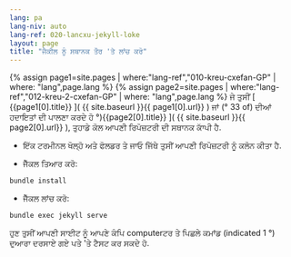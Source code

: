 ```yaml
---
lang: pa
lang-niv: auto
lang-ref: 020-lancxu-jekyll-loke
layout: page
title: "ਜੈਕੀਲ ਨੂੰ ਸਥਾਨਕ ਤੌਰ 'ਤੇ ਲਾਂਚ ਕਰੋ"
---
```


{% assign page1=site.pages | where:"lang-ref","010-kreu-cxefan-GP" | where: "lang",page.lang  %}
{% assign page2=site.pages | where:"lang-ref","012-kreu-2-cxefan-GP" | where: "lang",page.lang  %}
ਜੇ ਤੁਸੀਂ [ {{page1[0].title}} ]( {{ site.baseurl }}{{ page1[0].url}} )
ਜਾਂ (° 33 of) ਦੀਆਂ ਹਦਾਇਤਾਂ ਦੀ ਪਾਲਣਾ ਕਰਦੇ ਹੋ °){{page2[0].title}} ]( {{ site.baseurl }}{{ page2[0].url}} ), ਤੁਹਾਡੇ ਕੋਲ ਆਪਣੀ ਰਿਪੋਜ਼ਟਰੀ ਦੀ ਸਥਾਨਕ ਕਾੱਪੀ ਹੈ.

* ਇੱਕ ਟਰਮੀਨਲ ਖੋਲ੍ਹੋ ਅਤੇ ਫੋਲਡਰ ਤੇ ਜਾਓ ਜਿੱਥੇ ਤੁਸੀਂ ਆਪਣੀ ਰਿਪੋਜ਼ਟਰੀ ਨੂੰ ਕਲੋਨ ਕੀਤਾ ਹੈ.



* ਜੈੱਕਲ ਤਿਆਰ ਕਰੋ:



```bash
bundle install
```

* ਜੈੱਕਲ ਲਾਂਚ ਕਰੋ:



```bash
bundle exec jekyll serve
```

ਹੁਣ ਤੁਸੀਂ ਆਪਣੀ ਸਾਈਟ ਨੂੰ ਆਪਣੇ ਕੰਪਿ computerਟਰ ਤੇ ਪਿਛਲੇ ਕਮਾਂਡ (indicated 1 °) ਦੁਆਰਾ ਦਰਸਾਏ ਗਏ ਪਤੇ 'ਤੇ ਟੈਸਟ ਕਰ ਸਕਦੇ ਹੋ.

